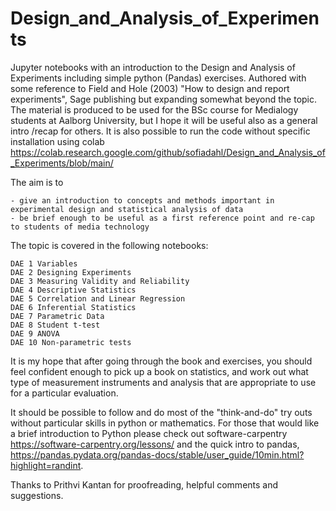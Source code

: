 # Design_and_Analysis_of_Experiments
Jupyter notebooks with an introduction to the Design and Analysis of Experiments including simple python (Pandas) exercises. 
Authored with some reference to Field and Hole (2003)  "How to design and report experiments", Sage publishing but expanding somewhat beyond the topic.
The material is produced to be used for the BSc course for Medialogy students at Aalborg University, but I hope it will be useful
also as a general intro /recap for others. It is also possible to run the code without specific installation using colab https://colab.research.google.com/github/sofiadahl/Design_and_Analysis_of_Experiments/blob/main/ 

The aim is to

    - give an introduction to concepts and methods important in experimental design and statistical analysis of data
    - be brief enough to be useful as a first reference point and re-cap to students of media technology

The topic is covered in the following notebooks:

    DAE 1 Variables
    DAE 2 Designing Experiments
    DAE 3 Measuring Validity and Reliability
    DAE 4 Descriptive Statistics
    DAE 5 Correlation and Linear Regression
    DAE 6 Inferential Statistics
    DAE 7 Parametric Data
    DAE 8 Student t-test
    DAE 9 ANOVA
    DAE 10 Non-parametric tests

It is my hope that after going through the book and exercises, you should feel confident enough to pick up a book on statistics, and work out what type of measurement instruments and analysis that are appropriate to use for a particular evaluation.  

It should be possible to follow and do most of the "think-and-do" try outs without particular skills in python or mathematics.
For those that would like a brief introduction to Python please check out software-carpentry https://software-carpentry.org/lessons/ and the quick intro to pandas, https://pandas.pydata.org/pandas-docs/stable/user_guide/10min.html?highlight=randint.

Thanks to Prithvi Kantan for proofreading, helpful comments and suggestions. 
